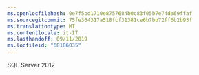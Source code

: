 ```yaml
---
ms.openlocfilehash: 0e7f5bd1710e8757684b0c83f05b7e74da69ffaf
ms.sourcegitcommit: 75fe364317a518fcf31381ce6b7bb72ff6b2b93f
ms.translationtype: MT
ms.contentlocale: it-IT
ms.lasthandoff: 09/11/2019
ms.locfileid: "68186035"
---
```

SQL Server 2012
